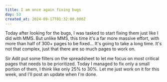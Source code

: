 ```yaml
---
title: I am once again fixing bugs
day: 53
created_at: 2024-09-17T01:32:00.000Z
---
```

Today after looking for the bugs, I was tasked to start fixing them just like
I did with MMS. But unlike MMS, this time it's a far more massive effort, with
more than half of 300+ pages to be fixed... It's going to take a long time. It's
not that complex, just that there are so much pages to work on. 

Sir Adit put some filters on the spreadsheet to let me focus on most critical pages
that needs to be prioritized. Today I managed to fix only a small portion of them, I
think like only 25% to 30%. Let me just work on it for this week, and I'll post an
update when I'm done.
